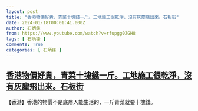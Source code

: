 ```yaml
---
layout: post
title: "香港物價好貴，青菜十塊錢一斤。工地施工很乾淨，沒有灰塵飛出來。石板街"
date: 2024-01-18T00:01:41.000Z
author: 石炳鋒
from: https://www.youtube.com/watch?v=rfupgg0ZGH8
tags: [ 石炳锋 ]
comments: True
categories: [ 石炳锋 ]
---
```

<!--1705536101000-->
[香港物價好貴，青菜十塊錢一斤。工地施工很乾淨，沒有灰塵飛出來。石板街](https://www.youtube.com/watch?v=rfupgg0ZGH8)
------

<div>
【香港】香港的物價不是底層人能生活的，一斤青菜就要十塊錢。
</div>
